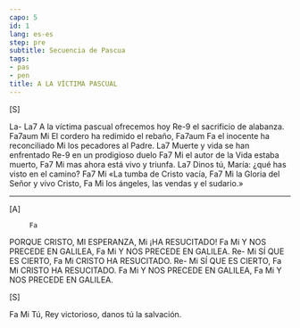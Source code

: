 ```yaml
---
capo: 5
id: 1
lang: es-es
step: pre
subtitle: Secuencia de Pascua
tags:
- pas
- pen
title: A LA VÍCTIMA PASCUAL
---
```


[S]

La-               La7
A la víctima pascual
ofrecemos hoy
                   Re-9
el sacrificio de alabanza.
Fa7aum                       Mi
El cordero ha redimido el rebaño,
Fa7aum      Fa
el inocente ha reconciliado
                  Mi
los pecadores al Padre.
La7
Muerte y vida se han enfrentado
                 Re-9
en un prodigioso duelo
Fa7                          Mi
el autor de la Vida estaba muerto,
     Fa7                Mi
mas ahora está vivo y triunfa.
La7
Dinos tú, María:
¿qué has visto en el camino?
Fa7                   Mi
«La tumba de Cristo vacía,
Fa7                         Mi
la Gloria del Señor y vivo Cristo,
Fa                              Mi
los ángeles, las vendas y el sudario.»

---

[A]

         Fa
PORQUE CRISTO, MI ESPERANZA,
          Mi
¡HA RESUCITADO!
Fa                    Mi
Y NOS PRECEDE EN GALILEA,
Fa                    Mi
Y NOS PRECEDE EN GALILEA.
Re-        Mi
SÍ QUE ES CIERTO,
Fa               Mi
CRISTO HA RESUCITADO.
Re-        Mi
SÍ QUE ES CIERTO,
Fa               Mi
CRISTO HA RESUCITADO.
Fa                    Mi
Y NOS PRECEDE EN GALILEA,
Fa                    Mi
Y NOS PRECEDE EN GALILEA.

[S]

Fa                                    Mi
Tú, Rey victorioso, danos tú la salvación.
